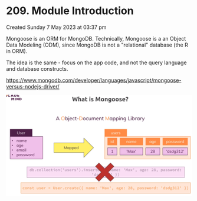 # 209. Module Introduction
Created Sunday 7 May 2023 at 03:37 pm

Mongoose is an ORM for MongoDB. Technically, Mongoose is a an Object Data Modeling (ODM), since MongoDB is not a "relational" database (the R in ORM).

The idea is the same - focus on the app code, and not the query language and database constructs.

https://www.mongodb.com/developer/languages/javascript/mongoose-versus-nodejs-driver/

![](/assets/209_Module_Introduction-image-1.png)